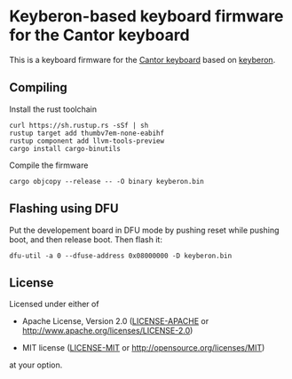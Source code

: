 # Keyberon-based keyboard firmware for the Cantor keyboard

This is a keyboard firmware for the [Cantor keyboard](https://github.com/diepala/cantor) based on [keyberon](https://github.com/TeXitoi/keyberon).

## Compiling

Install the rust toolchain

```shell
curl https://sh.rustup.rs -sSf | sh
rustup target add thumbv7em-none-eabihf
rustup component add llvm-tools-preview
cargo install cargo-binutils
```

Compile the firmware

```shell
cargo objcopy --release -- -O binary keyberon.bin
```

## Flashing using DFU

Put the developement board in DFU mode by pushing reset while pushing
boot, and then release boot. Then flash it:
```shell
dfu-util -a 0 --dfuse-address 0x08000000 -D keyberon.bin
```

## License

Licensed under either of

- Apache License, Version 2.0 ([LICENSE-APACHE](LICENSE-APACHE) or
  http://www.apache.org/licenses/LICENSE-2.0)

- MIT license ([LICENSE-MIT](LICENSE-MIT) or http://opensource.org/licenses/MIT)

at your option.


